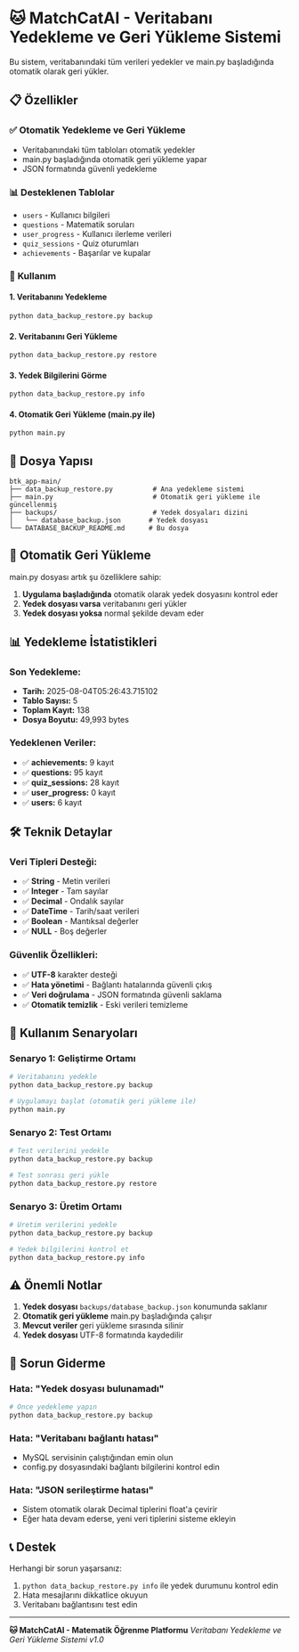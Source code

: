 # 🐱 MatchCatAI - Veritabanı Yedekleme ve Geri Yükleme Sistemi

Bu sistem, veritabanındaki tüm verileri yedekler ve main.py başladığında otomatik olarak geri yükler.

## 📋 Özellikler

### ✅ **Otomatik Yedekleme ve Geri Yükleme**
- Veritabanındaki tüm tabloları otomatik yedekler
- main.py başladığında otomatik geri yükleme yapar
- JSON formatında güvenli yedekleme

### 📊 **Desteklenen Tablolar**
- `users` - Kullanıcı bilgileri
- `questions` - Matematik soruları
- `user_progress` - Kullanıcı ilerleme verileri
- `quiz_sessions` - Quiz oturumları
- `achievements` - Başarılar ve kupalar

### 🔧 **Kullanım**

#### **1. Veritabanını Yedekleme**
```bash
python data_backup_restore.py backup
```

#### **2. Veritabanını Geri Yükleme**
```bash
python data_backup_restore.py restore
```

#### **3. Yedek Bilgilerini Görme**
```bash
python data_backup_restore.py info
```

#### **4. Otomatik Geri Yükleme (main.py ile)**
```bash
python main.py
```

## 📁 Dosya Yapısı

```
btk_app-main/
├── data_backup_restore.py          # Ana yedekleme sistemi
├── main.py                         # Otomatik geri yükleme ile güncellenmiş
├── backups/                        # Yedek dosyaları dizini
│   └── database_backup.json       # Yedek dosyası
└── DATABASE_BACKUP_README.md      # Bu dosya
```

## 🔄 Otomatik Geri Yükleme

main.py dosyası artık şu özelliklere sahip:

1. **Uygulama başladığında** otomatik olarak yedek dosyasını kontrol eder
2. **Yedek dosyası varsa** veritabanını geri yükler
3. **Yedek dosyası yoksa** normal şekilde devam eder

## 📊 Yedekleme İstatistikleri

### **Son Yedekleme:**
- **Tarih:** 2025-08-04T05:26:43.715102
- **Tablo Sayısı:** 5
- **Toplam Kayıt:** 138
- **Dosya Boyutu:** 49,993 bytes

### **Yedeklenen Veriler:**
- ✅ **achievements:** 9 kayıt
- ✅ **questions:** 95 kayıt
- ✅ **quiz_sessions:** 28 kayıt
- ✅ **user_progress:** 0 kayıt
- ✅ **users:** 6 kayıt

## 🛠️ Teknik Detaylar

### **Veri Tipleri Desteği:**
- ✅ **String** - Metin verileri
- ✅ **Integer** - Tam sayılar
- ✅ **Decimal** - Ondalık sayılar
- ✅ **DateTime** - Tarih/saat verileri
- ✅ **Boolean** - Mantıksal değerler
- ✅ **NULL** - Boş değerler

### **Güvenlik Özellikleri:**
- ✅ **UTF-8** karakter desteği
- ✅ **Hata yönetimi** - Bağlantı hatalarında güvenli çıkış
- ✅ **Veri doğrulama** - JSON formatında güvenli saklama
- ✅ **Otomatik temizlik** - Eski verileri temizleme

## 🚀 Kullanım Senaryoları

### **Senaryo 1: Geliştirme Ortamı**
```bash
# Veritabanını yedekle
python data_backup_restore.py backup

# Uygulamayı başlat (otomatik geri yükleme ile)
python main.py
```

### **Senaryo 2: Test Ortamı**
```bash
# Test verilerini yedekle
python data_backup_restore.py backup

# Test sonrası geri yükle
python data_backup_restore.py restore
```

### **Senaryo 3: Üretim Ortamı**
```bash
# Üretim verilerini yedekle
python data_backup_restore.py backup

# Yedek bilgilerini kontrol et
python data_backup_restore.py info
```

## ⚠️ Önemli Notlar

1. **Yedek dosyası** `backups/database_backup.json` konumunda saklanır
2. **Otomatik geri yükleme** main.py başladığında çalışır
3. **Mevcut veriler** geri yükleme sırasında silinir
4. **Yedek dosyası** UTF-8 formatında kaydedilir

## 🔧 Sorun Giderme

### **Hata: "Yedek dosyası bulunamadı"**
```bash
# Önce yedekleme yapın
python data_backup_restore.py backup
```

### **Hata: "Veritabanı bağlantı hatası"**
- MySQL servisinin çalıştığından emin olun
- config.py dosyasındaki bağlantı bilgilerini kontrol edin

### **Hata: "JSON serileştirme hatası"**
- Sistem otomatik olarak Decimal tiplerini float'a çevirir
- Eğer hata devam ederse, yeni veri tiplerini sisteme ekleyin

## 📞 Destek

Herhangi bir sorun yaşarsanız:
1. `python data_backup_restore.py info` ile yedek durumunu kontrol edin
2. Hata mesajlarını dikkatlice okuyun
3. Veritabanı bağlantısını test edin

---

**🐱 MatchCatAI - Matematik Öğrenme Platformu**
*Veritabanı Yedekleme ve Geri Yükleme Sistemi v1.0* 